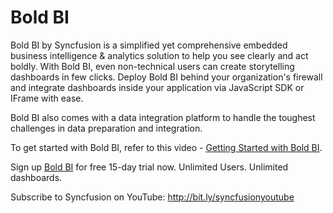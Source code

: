 # Bold BI

Bold BI by Syncfusion is a simplified yet comprehensive embedded business intelligence & analytics solution to help you see clearly and act boldly. With Bold BI, even non-technical users can create storytelling dashboards in few clicks. Deploy Bold BI behind your organization's firewall and integrate dashboards inside your application via JavaScript SDK or IFrame with ease.

Bold BI also comes with a data integration platform to handle the toughest challenges in data preparation and integration.

To get started with Bold BI, refer to this video - [Getting Started with Bold BI](https://www.youtube.com/watch?v=sMPe2knTIls&list=PLyPmz-byf1UHTEr1DggtRxRzSYOzNWohk&index=1&t=2s).

Sign up [Bold BI](https://www.boldbi.com?utm_source=github&utm_medium=backlinks) for free 15-day trial now. Unlimited Users. Unlimited dashboards.

Subscribe to Syncfusion on YouTube: <http://bit.ly/syncfusionyoutube>

